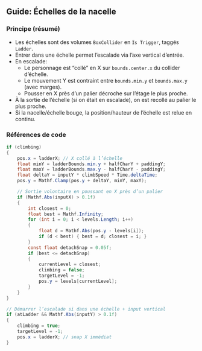 ## Guide: Échelles de la nacelle

### Principe (résumé)
- Les échelles sont des volumes `BoxCollider` en `Is Trigger`, taggés `Ladder`.
- Entrer dans une échelle permet l’escalade via l’axe vertical d’entrée.
- En escalade:
  - Le personnage est “collé” en X sur `bounds.center.x` du collider d’échelle.
  - Le mouvement Y est contraint entre `bounds.min.y` et `bounds.max.y` (avec marges).
  - Pousser en X près d’un palier décroche sur l’étage le plus proche.
- À la sortie de l’échelle (si on était en escalade), on est recollé au palier le plus proche.
- Si la nacelle/échelle bouge, la position/hauteur de l’échelle est relue en continu.

### Références de code
```108:139:Assets/_MainProject/Scripts/BasketWalker.cs
if (climbing)
{
    pos.x = ladderX; // X collé à l’échelle
    float minY = ladderBounds.min.y + halfCharY + paddingY;
    float maxY = ladderBounds.max.y - halfCharY - paddingY;
    float deltaY = inputY * climbSpeed * Time.deltaTime;
    pos.y = Mathf.Clamp(pos.y + deltaY, minY, maxY);

    // Sortie volontaire en poussant en X près d’un palier
    if (Mathf.Abs(inputX) > 0.1f)
    {
        int closest = 0;
        float best = Mathf.Infinity;
        for (int i = 0; i < levels.Length; i++)
        {
            float d = Mathf.Abs(pos.y - levels[i]);
            if (d < best) { best = d; closest = i; }
        }
        const float detachSnap = 0.05f;
        if (best <= detachSnap)
        {
            currentLevel = closest;
            climbing = false;
            targetLevel = -1;
            pos.y = levels[currentLevel];
        }
    }
}
```

```149:156:Assets/_MainProject/Scripts/BasketWalker.cs
// Démarrer l’escalade si dans une échelle + input vertical
if (atLadder && Mathf.Abs(inputY) > 0.1f)
{
    climbing = true;
    targetLevel = -1;
    pos.x = ladderX; // snap X immédiat
}